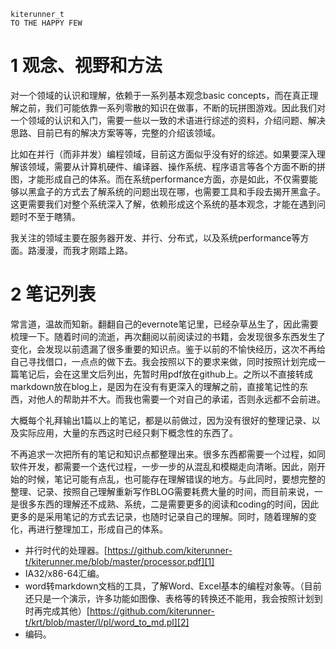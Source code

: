 
    kiterunner_t
    TO THE HAPPY FEW

# 1 观念、视野和方法
对一个领域的认识和理解，依赖于一系列基本观念basic concepts，而在真正理解之前，我们可能依靠一系列零散的知识在做事，不断的玩拼图游戏。因此我们对一个领域的认识和入门，需要一些以一致的术语进行综述的资料，介绍问题、解决思路、目前已有的解决方案等等，完整的介绍该领域。

比如在并行（而非并发）编程领域，目前这方面似乎没有好的综述。如果要深入理解该领域，需要从计算机硬件、编译器、操作系统、程序语言等各个方面不断的拼图，才能形成自己的体系。而在系统performance方面，亦是如此，不仅需要能够以黑盒子的方式去了解系统的问题出现在哪，也需要工具和手段去揭开黑盒子。这更需要我们对整个系统深入了解，依赖形成这个系统的基本观念，才能在遇到问题时不至于瞎猜。

我关注的领域主要在服务器开发、并行、分布式，以及系统performance等方面。路漫漫，而我才刚踏上路。

# 2 笔记列表
常言道，温故而知新。翻翻自己的evernote笔记里，已经杂草丛生了，因此需要梳理一下。随着时间的流逝，再次翻阅以前阅读过的书籍，会发现很多东西发生了变化，会发现以前遗漏了很多重要的知识点。鉴于以前的不愉快经历，这次不再给自己寻找借口，一点点的做下去。我会按照以下的要求来做，同时按照计划完成一篇笔记后，会在这里文后列出，先暂时用pdf放在github上。之所以不直接转成markdown放在blog上，是因为在没有有更深入的理解之前，直接笔记性的东西，对他人的帮助并不大。而我也需要一个对自己的承诺，否则永远都不会前进。

大概每个礼拜输出1篇以上的笔记，都是以前做过，因为没有很好的整理记录、以及实际应用，大量的东西这时已经只剩下概念性的东西了。

不再追求一次把所有的笔记和知识点都整理出来。很多东西都需要一个过程，如同软件开发，都需要一个迭代过程，一步一步的从混乱和模糊走向清晰。因此，刚开始的时候，笔记可能有点乱，也可能存在理解错误的地方。与此同时，要想完整的整理、记录、按照自己理解重新写作BLOG需要耗费大量的时间，而目前来说，一是很多东西的理解还不成熟、系统，二是需要更多的阅读和coding的时间，因此更多的是采用笔记的方式去记录，也随时记录自己的理解。同时，随着理解的变化，再进行整理加工，形成自己的体系。


* 并行时代的处理器。[https://github.com/kiterunner-t/kiterunner.me/blob/master/processor.pdf][1] 
* IA32/x86-64汇编。
* word转markdown文档的工具，了解Word、Excel基本的编程对象等。（目前还只是一个演示，许多功能如图像、表格等的转换还不能用，我会按照计划到时再完成其他）[https://github.com/kiterunner-t/krt/blob/master/l/pl/word_to_md.pl][2]
* 编码。


[1]: https://github.com/kiterunner-t/kiterunner.me/blob/master/processor.pdf
[2]: https://github.com/kiterunner-t/krt/blob/master/l/pl/word_to_md.pl
